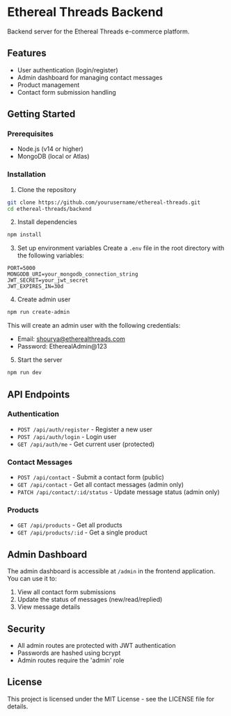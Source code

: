 # Ethereal Threads Backend

Backend server for the Ethereal Threads e-commerce platform.

## Features

- User authentication (login/register)
- Admin dashboard for managing contact messages
- Product management
- Contact form submission handling

## Getting Started

### Prerequisites

- Node.js (v14 or higher)
- MongoDB (local or Atlas)

### Installation

1. Clone the repository
```bash
git clone https://github.com/yourusername/ethereal-threads.git
cd ethereal-threads/backend
```

2. Install dependencies
```bash
npm install
```

3. Set up environment variables
Create a `.env` file in the root directory with the following variables:
```
PORT=5000
MONGODB_URI=your_mongodb_connection_string
JWT_SECRET=your_jwt_secret
JWT_EXPIRES_IN=30d
```

4. Create admin user
```bash
npm run create-admin
```
This will create an admin user with the following credentials:
- Email: shourya@etherealthreads.com
- Password: EtherealAdmin@123

5. Start the server
```bash
npm run dev
```

## API Endpoints

### Authentication

- `POST /api/auth/register` - Register a new user
- `POST /api/auth/login` - Login user
- `GET /api/auth/me` - Get current user (protected)

### Contact Messages

- `POST /api/contact` - Submit a contact form (public)
- `GET /api/contact` - Get all contact messages (admin only)
- `PATCH /api/contact/:id/status` - Update message status (admin only)

### Products

- `GET /api/products` - Get all products
- `GET /api/products/:id` - Get a single product

## Admin Dashboard

The admin dashboard is accessible at `/admin` in the frontend application. You can use it to:

1. View all contact form submissions
2. Update the status of messages (new/read/replied)
3. View message details

## Security

- All admin routes are protected with JWT authentication
- Passwords are hashed using bcrypt
- Admin routes require the 'admin' role

## License

This project is licensed under the MIT License - see the LICENSE file for details. 